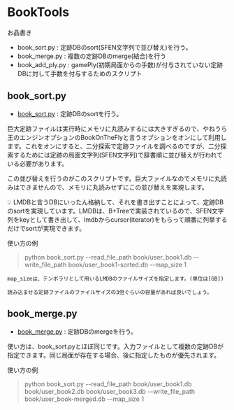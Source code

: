 # BookTools

お品書き

- book_sort.py : 定跡DBのsort(SFEN文字列で並び替え)を行う。
- book_merge.py : 複数の定跡DBのmerge(結合)を行う
- book_add_ply.py : gamePly(初期局面からの手数)が付与されていない定跡DBに対して手数を付与するためのスクリプト

## book_sort.py

- [book_sort.py](../book_sort.py) : 定跡DBのsortを行う。

巨大定跡ファイルは実行時にメモリに丸読みするには大きすぎるので、やねうら王のエンジンオプションのBookOnTheFlyと言うオプションをオンにして利用します。これをオンにすると、二分探索で定跡ファイルを調べるのですが、二分探索するためには定跡の局面文字列(SFEN文字列)で辞書順に並び替えが行われている必要があります。

この並び替えを行うのがこのスクリプトです。巨大ファイルなのでメモリに丸読みはできませんので、メモリに丸読みせずにこの並び替えを実現します。

💡 LMDBと言うDBにいったん格納して、それを書き出すことによって、定跡DBのsortを実現しています。LMDBは、B+Treeで実装されているので、SFEN文字列をkeyとして書き出して、lmdbからcursor(iterator)をもらって順番に列挙するだけでsortが実現できます。

使い方の例

>    python book_sort.py --read_file_path book/user_book1.db -- write_file_path book/user_book1-sorted.db --map_size 1

    map_sizeは、テンポラリとして用いるLMDBのファイルサイズを指定します。(単位は[GB])

    読み込ませる定跡ファイルのファイルサイズの3倍ぐらいの容量があれば良いでしょう。

## book_merge.py

- [book_merge.py](../book_merge.py) : 定跡DBのmergeを行う。

使い方は、book_sort.pyとほぼ同じです。入力ファイルとして複数の定跡DBが指定できます。同じ局面が存在する場合、後に指定したものが優先されます。

使い方の例

>    python book_sort.py --read_file_path book/user_book1.db book/user_book2.db book/user_book3.db --write_file_path book/user_book-merged.db --map_size 1

